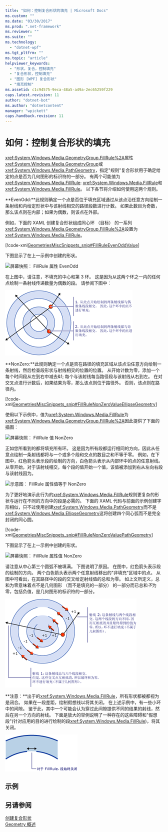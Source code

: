 ```yaml
---
title: "如何：控制复合形状的填充 | Microsoft Docs"
ms.custom: ""
ms.date: "03/30/2017"
ms.prod: ".net-framework"
ms.reviewer: ""
ms.suite: ""
ms.technology: 
  - "dotnet-wpf"
ms.tgt_pltfrm: ""
ms.topic: "article"
helpviewer_keywords: 
  - "形状，复合，控制填充"
  - "复合形状，控制填充"
  - "图形 [WPF] 复合形状"
  - "填充控制"
ms.assetid: c1c94575-9eca-48a5-a49a-2ec65259f229
caps.latest.revision: 11
author: "dotnet-bot"
ms.author: "dotnetcontent"
manager: "wpickett"
caps.handback.revision: 11
---
```

# 如何：控制复合形状的填充
<xref:System.Windows.Media.GeometryGroup.FillRule%2A>属性<xref:System.Windows.Media.GeometryGroup>或<xref:System.Windows.Media.PathGeometry>，指定"规则"复合形状用于确定给定的点是否为几何图形的标识符的一部分。 有两个可能值为<xref:System.Windows.Media.FillRule>: <xref:System.Windows.Media.FillRule>和<xref:System.Windows.Media.FillRule>。 以下各节将介绍如何使用这两个规则。  
  
 **EvenOdd:**此规则确定一个点是否位于填充区域通过从该点沿任意方向绘制一条射线和内给定形状中与该射线相交的路径段数进行计数。 如果此数目为奇数，那么该点则在内部；如果为偶数，则该点在外部。  
  
 例如，下面的 XAML 创建复合形状组成同心环 （目标） 的一系列<xref:System.Windows.Media.GeometryGroup.FillRule%2A>设置为<xref:System.Windows.Media.FillRule>。  
  
 [!code-xml[GeometriesMiscSnippets_snip#FillRuleEvenOddValue](../../../../samples/snippets/xaml/VS_Snippets_Wpf/GeometriesMiscSnippets_snip/XAML/FillRuleExample.xaml#fillruleevenoddvalue)]  
  
 下图显示了在上一示例中创建的形状。  
  
 ![屏幕快照︰ FillRule 属性 EvenOdd](../../../../docs/framework/wpf/graphics-multimedia/media/fillruleevenoddfirstone.png "FillRuleEvenOddFirstOne")  
  
 在上图中，请注意，不填充的中心和第 3 环。 这是因为从这两个环之一内的任何点绘制一条射线传递数量为偶数的段。 请参阅下图中︰  
  
 ![示意图︰ FillRule 属性值 EvenOdd](../../../../docs/framework/wpf/graphics-multimedia/media/fillruleevenodd2.png "FillRuleEvenOdd2")  
  
 **NonZero:**此规则确定一个点是否在路径的填充区域从该点沿任意方向绘制一条射线，然后检查段形状与射线相交的位置的位置。 从开始计数为零，添加一个每个时间段从左到右中减去&1; 每个与该射线每当路径段与该射线从右到左。 在对交叉点进行计数后，如果结果为零，那么该点则位于路径外。 否则，该点则在路径内。  
  
 [!code-xml[GeometriesMiscSnippets_snip#FillRuleNonZeroValueEllipseGeometry](../../../../samples/snippets/xaml/VS_Snippets_Wpf/GeometriesMiscSnippets_snip/XAML/FillRuleExample.xaml#fillrulenonzerovalueellipsegeometry)]  
  
 使用以下示例中，值为<xref:System.Windows.Media.FillRule>为<xref:System.Windows.Media.GeometryGroup.FillRule%2A>因此提供了下面的插图︰  
  
 ![屏幕快照︰ FillRule 值 NonZero](../../../../docs/framework/wpf/graphics-multimedia/media/fillrulenonzero1.png "FillRuleNonZero1")  
  
 正如您所看到的都将填充所有环。 这是因为所有段都运行相同的方向，因此从任意点绘制一条射线都将与一个或多个段和交点的数目之和不等于零。 例如，在下图中，红色箭头表示段的绘制的方向，白色箭头表示从内部环中的点的任意射线。 从零开始，对于该射线相交，每个段的值开始一个值，该值被添加到右从左向右段与该射线因为。  
  
 ![示意图︰ FillRule 属性值等于 NonZero](../../../../docs/framework/wpf/graphics-multimedia/media/fillrulenonzero2.png "FillRuleNonZero2")  
  
 为了更好地演示此行为的<xref:System.Windows.Media.FillRule>规则更复杂的形状与运行在不同的方向中的段是必需的。 下面的 XAML 代码与前面的示例创建字形相似，只不过使用创建<xref:System.Windows.Media.PathGeometry>而不是<xref:System.Windows.Media.EllipseGeometry>这将创建四个同心弧而不是完全封闭的同心圆。  
  
 [!code-xml[GeometriesMiscSnippets_snip#FillRuleNonZeroValuePathGeometry](../../../../samples/snippets/xaml/VS_Snippets_Wpf/GeometriesMiscSnippets_snip/XAML/FillRuleExample.xaml#fillrulenonzerovaluepathgeometry)]  
  
 下图显示了在上一示例中创建的形状。  
  
 ![屏幕快照︰ FillRule 属性值 NonZero](../../../../docs/framework/wpf/graphics-multimedia/media/fillrulenonzero3.png "FillRuleNonZero3")  
  
 请注意从中心第三个圆弧不被填满。 下图说明了原因。 在图中，红色箭头表示段的绘制的方向。 两个白色箭头表示两个任意射线移出的"非填充"区域中的点。 从图中可看出，在其路径中的段的交叉给定射线值的总和为零。 如上文所定义，总和为零意味着点不是几何图形 （而不是填充的一部分） 的一部分而已总和*不*为零，包括负值，是几何图形的标识符的一部分。  
  
 ![示意图︰ FillRule 属性值 NonZero](../../../../docs/framework/wpf/graphics-multimedia/media/fillrulenonzero4.png "FillRuleNonZero4")  
  
 **注意︰**出于的<xref:System.Windows.Media.FillRule>，所有形状都被都视为是闭合。 如果在一段差距，绘制假想线以将其关闭。 在上述示例中，有一些小环中的间隙。 鉴于此，其中一个可能会认为穿过此间隙提供不同的结果的射线，然后在另一个方向的射线。 下面是放大的举例说明了一种存在的这些障碍和"假想段"(针对应用的目的进行绘制的段<xref:System.Windows.Media.FillRule>)，将其关闭。  
  
 ![示意图︰ 对于 FillRule，线段总是封闭的](../../../../docs/framework/wpf/graphics-multimedia/media/fillruleclosedshapes.png "FillRuleClosedShapes")  
  
## <a name="example"></a>示例  
  
## <a name="see-also"></a>另请参阅  
 [创建复合形状](../../../../docs/framework/wpf/graphics-multimedia/how-to-create-a-composite-shape.md)   
 [Geometry 概述](../../../../docs/framework/wpf/graphics-multimedia/geometry-overview.md)